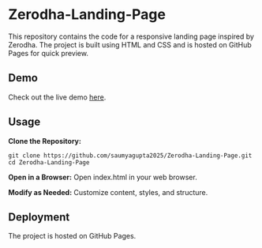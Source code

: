 # Zerodha-Landing-Page

This repository contains the code for a responsive landing page inspired by Zerodha. The project is built using HTML and CSS and is hosted on GitHub Pages for quick preview.

## Demo
Check out the live demo [here](https://saumyagupta2025.github.io/Zerodha-Landing-Page/).

## Usage
**Clone the Repository:**
```
git clone https://github.com/saumyagupta2025/Zerodha-Landing-Page.git
cd Zerodha-Landing-Page
```
**Open in a Browser:**
Open index.html in your web browser.

**Modify as Needed:**
Customize content, styles, and structure.

## Deployment
The project is hosted on GitHub Pages.
